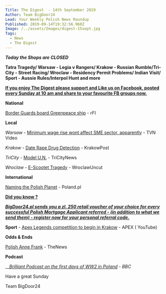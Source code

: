 ```yaml
---
Title: The Digest  - 14th September 2019
Author: Team BigDoor24
Lead: Your Weekly Polish News Roundup
Published: 2019-09-14T19:32:56.960Z
Image: /../assets/Images/digest-15sept.jpg
Tags:
  - News
  - The Digest
---
```

_**Today the Shops are CLOSED**_

**Tatra Tragedy/  Warsaw - Legia v Rangers/ Krakow - Russian Rumble/Tri-City - Street Racing/ Wroclaw - Residency Permit Problems/ Indian Visit/ Sport - Aussie Rules/Interpol Hunt and more**

[**If you enjoy The Digest please support and Like us on Facebook, posted every Sunday at 10 am and share to your favourite FB groups now.**](https://www.facebook.com/bigdoor24/)

<div class="sharethis-inline-share-buttons"></div>

**National**

[Border Guards board Greenpeace ship](http://en.rfi.fr/contenu/20190910-polish-guards-board-greenpeaces-rainbow-warrior-coal-clash) - rFI

**Local**

_Warsaw_ - [Minimum wage rise wont affect SME sector, apparently](https://www.tvn24.pl/tvn24-news-in-english,157,m/poland-s-kaczynski-says-minimum-wage-increase-safe-for-small-businesses,968821.html) - TVN Video

_Krakow_  -  [Date Rape Drug Detection](http://www.krakowpost.com/21716/2019/08/date-rape-drug-bracelet) - KrakowPost

_TriCity_ -  [Model U.N.](https://tricitynews.pl/model-united-nations-in-gdansk-2019/) - TriCityNews

_Wroclaw_ -  [E-Scootet Tragedy](http://wroclawuncut.com/2019/09/13/tragedy-as-25-year-old-dies-in-e-scooter-accident/) - WroclawUncut

**International**

[Naming the Polish Planet](https://poland.pl/science/achievements-science/ciri-wolin-or-boruta-are-the-proposed-names-for-the-polish-planet/)  - Poland.pl

[**Did you know ?**](https://bigdoor24.pl/)

[_**BigDoor24.pl sends you a zl. 250 retail voucher of your choice for every successful Polish Mortgage Applicant referred - (in addition to what we send them) - register now for your personal referral code.**_](https://bigdoor24.pl/)

**Sport** -  [Apex Legends competition to begin in Krakow](https://www.youtube.com/watch?v=TiZtGZ3yJgM) - APEX ( YouTube)

**Odds & Ends**

 [Polish Anne Frank](https://www.polskieradio.pl/395/7791/Artykul/2368110,Diary-of-%E2%80%98Polish-Anne-Frank%E2%80%99-to-be-released-in-US) - TheNews

**Podcast**

__[_Brilliant Podcast on the first days of WW2 in Poland_](https://play.acast.com/s/dansnowshistoryhit/70edd6ca-66c0-45b4-8aef-76c96b6c52c0) _\- BBC_

Have a great Sunday

Team BigDoor24
